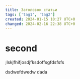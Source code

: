 ```yaml
---
title: Заголовок статьи
tags: ['tag1', 'tag2']
created: 2024-01-15 10:27 UTC+0
changed: 2024-02-16 22:38 UTC+0
---
```

# second
;lskjfhifjosdjfksdoffsgfdsfsfs


dsdwefdwedw
dada

